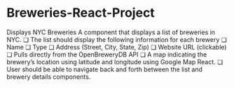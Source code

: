 # Breweries-React-Project
Displays NYC Breweries
A component that displays a list of breweries in NYC.
❏ The list should display the following information for each brewery
❏ Name
❏ Type
❏ Address (Street, City, State, Zip)
❏ Website URL (clickable)
❏ Pulls directly from the OpenBreweryDB API
❏ A map indicating the brewery’s location using latitude and longitude using Google Map React.
❏ User should be able to navigate back and forth between the list and brewery details components.
